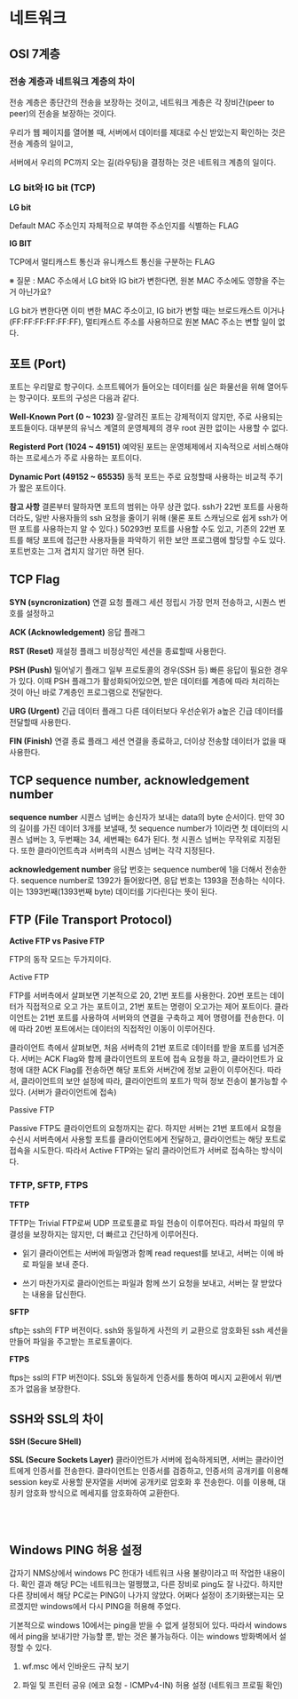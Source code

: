 # 네트워크

## OSI 7계층

### 전송 계층과 네트워크 계층의 차이

전송 계층은 종단간의 전송을 보장하는 것이고, 네트워크 계층은 각 장비간(peer to peer)의 전송을 보장하는 것이다.

우리가 웹 페이지를 열어볼 때, 서버에서 데이터를 제대로 수신 받았는지 확인하는 것은 전송 계층의 일이고,

서버에서 우리의 PC까지 오는 길(라우팅)을 결정하는 것은 네트워크 계층의 일이다.

### LG bit와 IG bit (TCP)

**LG bit**

Default MAC 주소인지 자체적으로 부여한 주소인지를 식별하는 FLAG

**IG BIT**

TCP에서 멀티캐스트 통신과 유니캐스트 통신을 구분하는 FLAG


※ 질문 : MAC 주소에서 LG bit와 IG bit가 변한다면, 원본 MAC 주소에도 영향을 주는거 아닌가요?

LG bit가 변한다면 이미 변한 MAC 주소이고, IG bit가 변할 때는 브로드캐스트 이거나(FF:FF:FF:FF:FF:FF), 멀티캐스트 주소를 사용하므로 원본 MAC 주소는 변할 일이 없다.


## 포트 (Port)

포트는 우리말로 항구이다. 소프트웨어가 들어오는 데이터를 실은 화물선을 위해 열어두는 항구이다. 포트의 구성은 다음과 같다.

**Well-Known Port (0 ~ 1023)**
잘-알려진 포트는 강제적이지 않지만, 주로 사용되는 포트들이다. 대부분의 유닉스 계열의 운영체제의 경우 root 권한 없이는 사용할 수 없다.

**Registerd Port (1024 ~ 49151)**
예약된 포트는 운영체제에서 지속적으로 서비스해야하는 프로세스가 주로 사용하는 포트이다.

**Dynamic Port (49152 ~ 65535)**
동적 포트는 주로 요청할때 사용하는 비교적 주기가 짧은 포트이다.

**참고 사항**
결론부터 말하자면 포트의 범위는 아무 상관 없다. ssh가 22번 포트를 사용하더라도, 일반 사용자들의 ssh 요청을 줄이기 위해 (물론 포트 스캐닝으로 쉽게 ssh가 어떤 포트를 사용하는지 알 수 있다.) 50293번 포트를 사용할 수도 있고, 기존의 22번 포트를 해당 포트에 접근한 사용자들을 파악하기 위한 보안 프로그램에 할당할 수도 있다. 포트번호는 그저 겹치지 않기만 하면 된다.


## TCP Flag

**SYN (syncronization)**
연결 요청 플래그
세션 정립시 가장 먼저 전송하고, 시퀀스 번호를 설정하고

**ACK (Acknowledgement)**
응답 플래그

**RST (Reset)**
재설정 플래그
비정상적인 세션을 종료할때 사용한다.

**PSH (Push)**
밀어넣기 플래그
일부 프로토콜의 경우(SSH 등) 빠른 응답이 필요한 경우가 있다. 이때 PSH 플래그가 활성화되어있으면, 받은 데이터를 계층에 따라 처리하는 것이 아닌 바로 7계층인 프로그램으로 전달한다.

**URG (Urgent)**
긴급 데이터 플래그
다른 데이터보다 우선순위가 a높은 긴급 데이터를 전달할때 사용한다.

**FIN (Finish)**
연결 종료 플래그
세션 연결을 종료하고, 더이상 전송할 데이터가 없을 때 사용한다.


## TCP sequence number, acknowledgement number

**sequence number**
시퀀스 넘버는 송신자가 보내는 data의 byte 순서이다.
만약 30의 길이를 가진 데이터 3개를 보낼때, 첫 sequence number가 1이라면 첫 데이터의 시퀀스 넘버는 3, 두번째는 34, 세번째는 64가 된다.
첫 시퀀스 넘버는 무작위로 지정된다. 또한 클라이언트측과 서버측의 시퀀스 넘버는 각각 지정된다.

**acknowledgement number**
응답 번호는 sequence number에 1을 더해서 전송한다. sequence number로 1392가 들어왔다면, 응답 번호는 1393을 전송하는 식이다. 이는 1393번째(1393번째 byte) 데이터를 기다린다는 뜻이 된다.



## FTP (File Transport Protocol)

**Active FTP vs Pasive FTP**

FTP의 동작 모드는 두가지이다.

Active FTP  

FTP를 서버측에서 살펴보면 기본적으로 20, 21번 포트를 사용한다. 20번 포트는 데이터가 직접적으로 오고 가는 포트이고, 21번 포트는 명령이 오고가는 제어 포트이다. 클라이언트는 21번 포트를 사용하여 서버와의 연결을 구축하고 제어 명령어를 전송한다. 이에 따라 20번 포트에서는 데이터의 직접적인 이동이 이루어진다.

클라이언트 측에서 살펴보면, 처음 서버측의 21번 포트로 데이터를 받을 포트를 넘겨준다. 서버는 ACK Flag와 함께 클라이언트의 포트에 접속 요청을 하고, 클라이언트가 요청에 대한 ACK Flag를 전송하면 해당 포트와 서버간에 정보 교환이 이루어진다. 따라서, 클라이언트의 보안 설정에 따라, 클라이언트의 포트가 막혀 정보 전송이 불가능할 수 있다. (서버가 클라이언트에 접속)

Passive FTP

Passive FTP도 클라이언트의 요청까지는 같다. 하지만 서버는 21번 포트에서 요청을 수신시 서버측에서 사용할 포트를 클라이언트에게 전달하고, 클라이언트는 해당 포트로 접속을 시도한다. 따라서 Active FTP와는 달리 클라이언트가 서버로 접속하는 방식이다.



### TFTP, SFTP, FTPS

**TFTP**

TFTP는 Trivial FTP로써 UDP 프로토콜로 파일 전송이 이루어진다. 따라서 파일의 무결성을 보장하지는 않지만, 더 빠르고 간단하게 이루어진다.

* 읽기
클라이언트는 서버에 파일명과 함꼐 read request를 보내고, 서버는 이에 바로 파일을 보내 준다.

* 쓰기
마찬가지로 클라이언트는 파일과 함께 쓰기 요청을 보내고, 서버는 잘 받았다는 내용을 답신한다.


**SFTP**

sftp는 ssh의 FTP 버전이다. ssh와 동일하게 사전의 키 교환으로 암호화된 ssh 세션을 만들어 파일을 주고받는 프로토콜이다.

**FTPS**

ftps는 ssl의 FTP 버전이다. SSL와 동일하게 인증서를 통하여 메시지 교환에서 위/변조가 없음을 보장한다.


## SSH와 SSL의 차이 

**SSH (Secure SHell)**



**SSL (Secure Sockets Layer)**
 클라이언트가 서버에 접속하게되면, 서버는 클라이언트에게 인증서를 전송한다. 클라이언트는 인증서를 검증하고, 인증서의 공개키를 이용해 session key로 사용할 문자열을 서버에 공개키로 암호화 후 전송한다. 이를 이용해, 대칭키 암호화 방식으로 메세지를 암호화하여 교환한다.

<br><br>

## Windows PING 허용 설정

갑자기 NMS상에서 windows PC 한대가 네트워크 사용 불량이라고 떠 작업한 내용이다. 확인 결과 해당 PC는 네트워크는 멀쩡했고, 다른 장비로 ping도 잘 나갔다. 하지만 다른 장비에서 해당 PC로는 PING이 나가지 않았다. 어쩌다 설정이 초기화됐는지는 모르겠지만 windows에서 다시 PING을 허용해 주었다.

기본적으로 windows 10에서는 ping을 받을 수 없게 설정되어 있다. 따라서 windows에서 ping을 보내기만 가능할 뿐, 받는 것은 불가능하다. 이는 windows 방화벽에서 설정할 수 있다.

1. wf.msc 에서 인바운드 규칙 보기

2. 파일 및 프린터 공유 (에코 요청 - ICMPv4-IN) 허용 설정 (네트워크 프로필 확인)
<br><br>